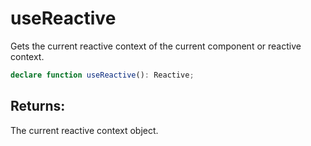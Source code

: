 # useReactive

Gets the current reactive context of the current component or reactive context.

```typescript
declare function useReactive(): Reactive;
```

## Returns:

The current reactive context object.

